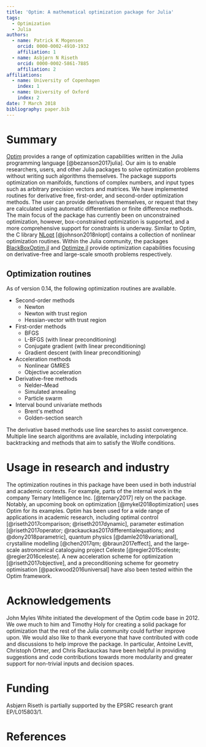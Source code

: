 ```yaml
---
title: 'Optim: A mathematical optimization package for Julia'
tags:
  - Optimization
  - Julia
authors:
  - name: Patrick K Mogensen
    orcid: 0000-0002-4910-1932
    affiliation: 1
  - name: Asbjørn N Riseth
    orcid: 0000-0002-5861-7885
    affiliation: 2
affiliations:
  - name: University of Copenhagen
    index: 1
  - name: University of Oxford
    index: 2
date: 7 March 2018
bibliography: paper.bib
---
```


# Summary
[Optim](https://github.com/JuliaNLSolvers/Optim.jl/) provides a range
of optimization capabilities written in the Julia programming language
[@bezanson2017julia]. Our aim is to enable researchers, users, and
other Julia packages to solve optimization problems without writing
such algorithms themselves.
The package supports optimization on manifolds,
functions of complex numbers, and input types such as arbitrary
precision vectors and matrices.  We have implemented routines for
derivative free, first-order, and second-order optimization methods.
The user can provide derivatives themselves, or request that they are
calculated using automatic differentiation or finite difference
methods.  The main focus of the package has currently been on
unconstrained optimization, however, box-constrained optimization is
supported, and a more comprehensive support for constraints is
underway.  Similar to Optim, the C library
[NLopt](http://ab-initio.mit.edu/nlopt) [@johnson2018nlopt] contains a
collection of nonlinear optimization routines. Within the Julia
community, the packages
[BlackBoxOptim.jl](https://github.com/robertfeldt/BlackBoxOptim.jl)
and
[Optimize.jl](https://github.com/JuliaSmoothOptimizers/Optimize.jl)
provide optimization capabilities focusing on derivative-free and
large-scale smooth problems respectively.

## Optimization routines
As of version 0.14, the following optimization routines are available.

- Second-order methods
    * Newton
    * Newton with trust region
    * Hessian-vector with trust region
- First-order methods
    * BFGS
    * L-BFGS (with linear preconditioning)
    * Conjugate gradient (with linear preconditioning)
    * Gradient descent (with linear preconditioning)
- Acceleration methods
    * Nonlinear GMRES
    * Objective acceleration
- Derivative-free methods
    * Nelder–Mead
    * Simulated annealing
    * Particle swarm
- Interval bound univariate methods
    * Brent's method
    * Golden-section search

The derivative based methods use line searches to assist
convergence. Multiple line search algorithms are available, including
interpolating backtracking and methods that aim to satisfy the Wolfe
conditions.

# Usage in research and industry
The optimization routines in this package have been used in both
industrial and academic contexts.  For example, parts of the internal
work in the company Ternary Intelligence Inc. [@ternary2017] rely on
the package.  Notably, an upcoming book on optimization
[@mykel2018optimization] uses Optim for its examples.  Optim has been
used for a wide range of applications in academic research, including
optimal control [@riseth2017comparison; @riseth2017dynamic], parameter
estimation [@riseth2017operator; @rackauckas2017differentialequations;
and @dony2018parametric], quantum physics [@damle2018variational],
crystalline modelling [@chen2017qm; @braun2017effect], and
the large-scale astronomical cataloguing project Celeste
[@regier2015celeste; @regier2016celeste].  A new acceleration scheme
for optimization [@riseth2017objective], and a preconditioning scheme
for geometry optimisation [@packwood2016universal]
have also been tested within the Optim framework.



# Acknowledgements
John Myles White initiated the development of the Optim code base
in 2012.  We owe much to him and Timothy Holy for creating a solid
package for optimization that the rest of the Julia community could
further improve upon.  We would also like to thank everyone that have
contributed with code and discussions to help improve the package.  In
particular, Antoine Levitt, Christoph Ortner, and Chris Rackauckas
have been helpful in providing suggestions and code contributions
towards more modularity and greater support for non-trivial inputs and
decision spaces.

# Funding
Asbjørn Riseth is partially supported by the EPSRC research grant EP/L015803/1.

# References
